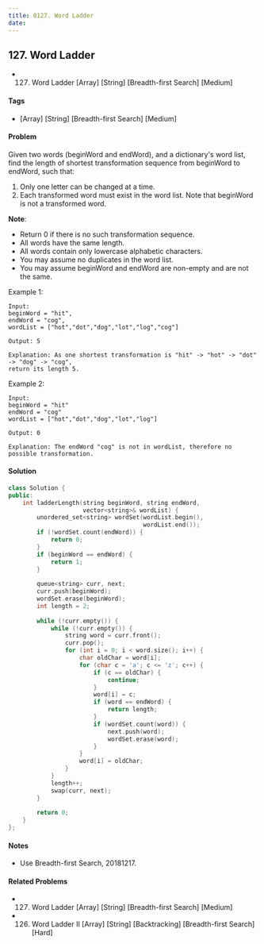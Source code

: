 ```yaml
---
title: 0127. Word Ladder
date: 
---
```


## 127. Word Ladder
- 127. Word Ladder [Array] [String] [Breadth-first Search] [Medium]

#### Tags
- [Array] [String] [Breadth-first Search] [Medium]

#### Problem
Given two words (beginWord and endWord), and a dictionary's word list, find the length of shortest transformation sequence from beginWord to endWord, such that:

1. Only one letter can be changed at a time.
2. Each transformed word must exist in the word list. Note that beginWord is not a transformed word.

**Note**:

- Return 0 if there is no such transformation sequence.
- All words have the same length.
- All words contain only lowercase alphabetic characters.
- You may assume no duplicates in the word list.
- You may assume beginWord and endWord are non-empty and are not the same.

Example 1:

    Input:
    beginWord = "hit",
    endWord = "cog",
    wordList = ["hot","dot","dog","lot","log","cog"]

    Output: 5

    Explanation: As one shortest transformation is "hit" -> "hot" -> "dot" -> "dog" -> "cog",
    return its length 5.

Example 2:

    Input:
    beginWord = "hit"
    endWord = "cog"
    wordList = ["hot","dot","dog","lot","log"]

    Output: 0

    Explanation: The endWord "cog" is not in wordList, therefore no possible transformation.

#### Solution
``` C++
class Solution {
public:
    int ladderLength(string beginWord, string endWord, 
                     vector<string>& wordList) {
        unordered_set<string> wordSet(wordList.begin(), 
                                      wordList.end());
        if (!wordSet.count(endWord)) {
            return 0;
        }
        if (beginWord == endWord) {
            return 1;
        }
        
        queue<string> curr, next;
        curr.push(beginWord);
        wordSet.erase(beginWord);
        int length = 2;
        
        while (!curr.empty()) {
            while (!curr.empty()) {
                string word = curr.front();
                curr.pop();
                for (int i = 0; i < word.size(); i++) {
                    char oldChar = word[i];
                    for (char c = 'a'; c <= 'z'; c++) {
                        if (c == oldChar) {
                            continue;
                        }
                        word[i] = c;
                        if (word == endWord) {
                            return length;
                        }
                        if (wordSet.count(word)) {
                            next.push(word);
                            wordSet.erase(word);
                        }
                    }
                    word[i] = oldChar;
                }
            }
            length++;
            swap(curr, next);
        }
        
        return 0;
    }
};
```

#### Notes
- Use Breadth-first Search, 20181217.

#### Related Problems
- 127. Word Ladder [Array] [String] [Breadth-first Search] [Medium]
- 126. Word Ladder II [Array] [String] [Backtracking] [Breadth-first Search] [Hard]
